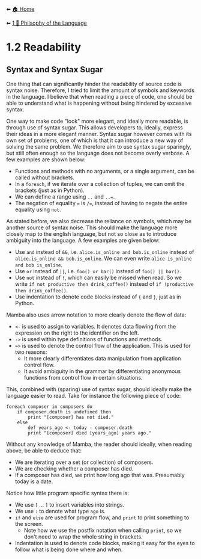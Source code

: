 ⬅ [🏠 Home](../README.md)

⬅ [1 💭 Philsophy of the Language](README.md)

# 1.2 Readability

## Syntax and Syntax Sugar

One thing that can significantly hinder the readability of source code is syntax noise. 
Therefore, I tried to limit the amount of symbols and keywords in the language.
I believe that when reading a piece of code, one should be able to understand what is happening without being hindered by excessive syntax.

One way to make code "look" more elegant, and ideally more readable, is through use of syntax sugar.
This allows developers to, ideally, express their ideas in a more elegant manner. 
Syntax sugar however comes with its own set of problems, one of which is that it can introduce a new way of solving the same problem.
We therefore aim to use syntax sugar sparingly, but still often enough so the language does not become overly verbose.
A few examples are shown below:

- Functions and methods with no arguments, or a single argument, can be called without brackets.
- In a `foreach`, if we iterate over a collection of tuples, we can omit the brackets (just as in Python).
- We can define a range using `..` and `..=`.
- The negation of equality `=` is `/=`, instead of having to negate the entire equality using `not`.

As stated before, we also decrease the reliance on symbols, which may be another source of syntax noise.
This should make the language more closely map to the english language, but not so close as to introduce ambiguity into the language.
A few examples are given below:

- Use `and` instead of `&&`, i.e. `alice.is_online and bob.is_online` instead of `alice.is_online && bob.is_online`.
  We can even write `alice is_online and bob is_online`.
- Use `or` instead of `||`, i.e.  `foo() or bar()` instead of `foo() || bar()`.
- Use `not` instead of `!`, which can easily be missed when read. 
  So we write `if not productive then drink_coffee()` instead of `if !productive then drink_coffee()`.
- Use indentation to denote code blocks instead of `{` and `}`, just as in Python.

Mamba also uses arrow notation to more clearly denote the flow of data:
- `<-` is used to assign to variables. 
  It denotes data flowing from the expression on the right to the identifier on the left.
- `->` is used within type definitions of functions and methods.
- `=>` is used to denote the control flow of the application.
  This is used for two reasons:
  - It more clearly differentiates data manipulation from application control flow.
  - It avoid ambiguity in the grammar by differentiating anonymous functions from control flow in certain situations.

This, combined with (sparing) use of syntax sugar, should ideally make the language easier to read.
Take for instance the following piece of code:

    foreach composer in composers do
        if composer.death is undefined then
            print "[composer] has not died."
        else 
            def years_ago <- today - composer.death
            print "[composer] died [years_ago] years ago."
            
Without any knowledge of Mamba, the reader should ideally, when reading above, be able to deduce that:

- We are iterating over a set (or collection) of composers.
- We are checking whether a composer has died.
- If a composer has died, we print how long ago that was. 
  Presumably today is a date.

Notice how little program specific syntax there is:
 
- We use `[` ... `]` to insert variables into strings.
- We use `:` to denote what type `ago` is.
- `if` and `else` are used for program flow, and `print` to print something to the screen.
  - Note how we use the postfix notation when calling `print`, so we don't need to wrap the whole string in brackets.
- Indentation is used to denote code blocks, making it easy for the eyes to follow what is being done where and when.
